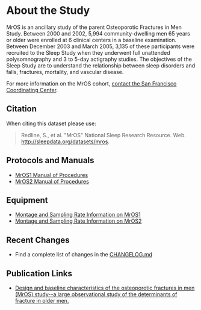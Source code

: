 # About the Study

MrOS is an ancillary study of the parent Osteoporotic Fractures in Men Study. Between 2000 and 2002, 5,994 community-dwelling men 65 years or older were enrolled at 6 clinical centers in a baseline examination. Between December 2003 and March 2005, 3,135 of these participants were recruited to the Sleep Study when they underwent full unattended polysomnography and 3 to 5-day actigraphy studies. The objectives of the Sleep Study are to understand the relationship between sleep disorders and falls, fractures, mortality, and vascular disease.

For more information on the MrOS cohort, [contact the San Francisco Coordinating Center](http://coordinatingcenter.ucsf.edu/research/studies.php).

## Citation

When citing this dataset please use:

> Redline, S., et al. "MrOS" National Sleep Research Resource. Web. http://sleepdata.org/datasets/mros.

## Protocols and Manuals

- [MrOS1 Manual of Procedures](:files_path:/documentation?f=MrOS_Visit1_PSG_Manual_of_Procedures.pdf)
- [MrOS2 Manual of Procedures](:files_path:/documentation?f=MrOS_Visit2_PSG_Manual_of_Procedures.pdf)

## Equipment
- [Montage and Sampling Rate Information on MrOS1](:pages_path:/equipment-mros1.md)
- [Montage and Sampling Rate Information on MrOS2](:pages_path:/equipment-mros2.md)

## Recent Changes

- Find a complete list of changes in the [CHANGELOG.md](:pages_path:/CHANGELOG.md)

## Publication Links

- [Design and baseline characteristics of the osteoporotic fractures in men (MrOS) study--a large observational study of the determinants of fracture in older men.](http://www.ncbi.nlm.nih.gov/pubmed/16084776)
